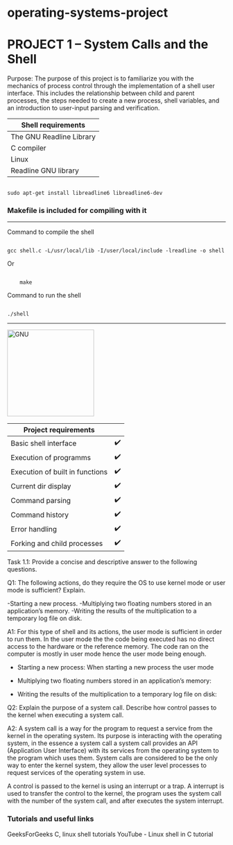 # operating-systems-project

# PROJECT 1 – System Calls and the Shell

Purpose: The purpose of this project is to familiarize you with the mechanics of process control through the implementation of a shell user interface. This includes the relationship between child and parent processes, the steps needed to create a new process, shell variables, and an introduction to user-input parsing and verification.

| Shell requirements       |
| ------------------------ |
| The GNU Readline Library |
| C compiler               |
| Linux                    |
| Readline GNU library     |

<code>
sudo apt-get install libreadline6 libreadline6-dev
</code>

<h3>Makefile is included for compiling with it</h3>

---

Command to compile the shell

<code>
gcc shell.c -L/usr/local/lib -I/user/local/include -lreadline -o shell
</code>

Or

<code>
	make
</code>

Command to run the shell

<code>
./shell
</code>

---

<img src="https://upload.wikimedia.org/wikipedia/commons/8/83/The_GNU_logo.png" alt="GNU" width="200" height="200"/>

| Project requirements            |     |
| ------------------------------- | --- |
| Basic shell interface           | ✔️  |
| Execution of programms          | ✔️  |
| Execution of built in functions | ✔️  |
| Current dir display             | ✔️  |
| Command parsing                 | ✔️  |
| Command history                 | ✔️  |
| Error handling                  | ✔️  |
| Forking and child processes     | ✔️  |

Task 1.1: Provide a concise and descriptive answer to the following questions.

Q1: The following actions, do they require the OS to use kernel mode or user mode is sufficient? Explain.

-Starting a new process.
-Multiplying two floating numbers stored in an application’s memory.
-Writing the results of the multiplication to a temporary log file on disk.

A1: For this type of shell and its actions, the user mode is sufficient in order to run them. In the user mode the the code being executed has no direct access to the hardware or the reference memory.
The code ran on the computer is mostly in user mode hence the user mode being enough.

- Starting a new process:
  When starting a new process the user mode

- Multiplying two floating numbers stored in an application’s memory:

- Writing the results of the multiplication to a temporary log file on disk:

Q2: Explain the purpose of a system call. Describe how control passes to the kernel when executing a system call.

A2: A system call is a way for the program to request a service from the kernel in the operating system. Its purpose is interacting with the operating system, in the essence a system call a system call provides an API (Application User Interface) with its services from the operating system to the program which uses them.
System calls are considered to be the only way to enter the kernel system, they allow the user level processes to request services of the operating system in use.

A control is passed to the kernel is using an interrupt or a trap. A interrupt is used to transfer the control to the kernel, the program uses the system call with the number of the system call, and after executes the system interrupt.

<h3>Tutorials and useful links</h3>

GeeksForGeeks C, linux shell tutorials
YouTube - Linux shell in C tutorial
